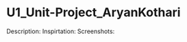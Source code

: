 # U1_Unit-Project_AryanKothari
<html> Description: </html>


<html> Inspirtation: </html>



<html> Screenshots: </html>
